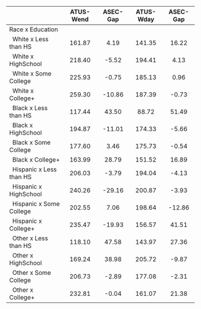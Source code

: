 
|                      |    ATUS-Wend |     ASEC-Gap |    ATUS-Wday |     ASEC-Gap |
| -------------------- | :----------: | :----------: | :----------: | :----------: |
| Race x Education     |              |              |              |              |
| &nbsp;&nbsp;White x Less than HS |       161.87 |         4.19 |       141.35 |        16.22 |
| &nbsp;&nbsp;White x HighSchool |       218.40 |        -5.52 |       194.41 |         4.13 |
| &nbsp;&nbsp;White x Some College |       225.93 |        -0.75 |       185.13 |         0.96 |
| &nbsp;&nbsp;White x College+ |       259.30 |       -10.86 |       187.39 |        -0.73 |
| &nbsp;&nbsp;Black x Less than HS |       117.44 |        43.50 |        88.72 |        51.49 |
| &nbsp;&nbsp;Black x HighSchool |       194.87 |       -11.01 |       174.33 |        -5.66 |
| &nbsp;&nbsp;Black x Some College |       177.60 |         3.46 |       175.73 |        -0.54 |
| &nbsp;&nbsp;Black x College+ |       163.99 |        28.79 |       151.52 |        16.89 |
| &nbsp;&nbsp;Hispanic x Less than HS |       206.03 |        -3.79 |       194.04 |        -4.13 |
| &nbsp;&nbsp;Hispanic x HighSchool |       240.26 |       -29.16 |       200.87 |        -3.93 |
| &nbsp;&nbsp;Hispanic x Some College |       202.55 |         7.06 |       198.64 |       -12.86 |
| &nbsp;&nbsp;Hispanic x College+ |       235.47 |       -19.93 |       156.57 |        41.51 |
| &nbsp;&nbsp;Other x Less than HS |       118.10 |        47.58 |       143.97 |        27.36 |
| &nbsp;&nbsp;Other x HighSchool |       169.24 |        38.98 |       205.72 |        -9.87 |
| &nbsp;&nbsp;Other x Some College |       206.73 |        -2.89 |       177.08 |        -2.31 |
| &nbsp;&nbsp;Other x College+ |       232.81 |        -0.04 |       161.07 |        21.38 |

